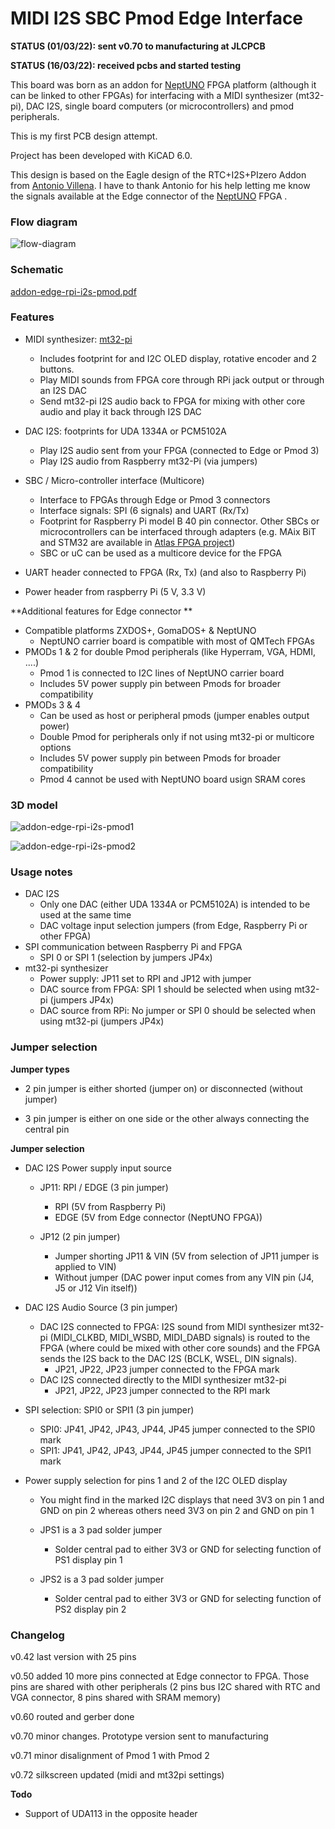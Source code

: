 # MIDI I2S SBC Pmod Edge Interface

**STATUS (01/03/22): sent v0.70 to manufacturing at JLCPCB**

**STATUS (16/03/22): received pcbs and started testing**



This board was born as an addon for [NeptUNO](https://github.com/neptuno-fpga/Main_nepUNO/wiki) FPGA platform (although it can be linked to other FPGAs) for interfacing with a MIDI synthesizer (mt32-pi), DAC I2S, single board computers (or microcontrollers) and pmod peripherals.

This is my first PCB design attempt. 

Project has been developed with KiCAD 6.0.

This design is based on the Eagle design of the RTC+I2S+PIzero Addon from [Antonio Villena](https://www.antoniovillena.es/store/). I have to thank Antonio for his help letting me know the signals available at the Edge connector of the [NeptUNO](https://github.com/neptuno-fpga/Main_nepUNO/wiki) FPGA .

### Flow diagram

![flow-diagram](flow-diagram.png)



### **Schematic**

[addon-edge-rpi-i2s-pmod.pdf](addon-edge-rpi-i2s-pmod.pdf)

### **Features**

* MIDI synthesizer: [mt32-pi](https://github.com/dwhinham/mt32-pi) 
  
  * Includes footprint for and I2C OLED display, rotative encoder and 2 buttons.
  * Play MIDI sounds from FPGA core through RPi jack output or through an I2S DAC
  * Send mt32-pi I2S audio back to FPGA for mixing with other core audio and play it back through I2S DAC
  
* DAC I2S: footprints for UDA 1334A or PCM5102A
  * Play I2S audio sent from your FPGA (connected to Edge or Pmod 3)
  * Play I2S audio from Raspberry mt32-Pi (via jumpers)
  
* SBC / Micro-controller interface (Multicore)
  * Interface to FPGAs through Edge or Pmod 3 connectors
  * Interface signals: SPI (6 signals) and UART (Rx/Tx) 
  * Footprint for Raspberry Pi model B 40 pin connector. Other SBCs or microcontrollers can be interfaced through adapters (e.g. MAix BiT and STM32 are available in [Atlas FPGA project](https://github.com/atlasfpga))
  * SBC or uC can be used as a multicore device for the FPGA
  
* UART header connected to FPGA (Rx, Tx) (and also to Raspberry Pi)

* Power header from raspberry Pi (5 V, 3.3 V)

  

**Additional features for Edge connector ** 

* Compatible platforms ZXDOS+, GomaDOS+ & NeptUNO
  * NeptUNO carrier board is compatible with most of QMTech FPGAs
* PMODs 1 & 2 for double Pmod peripherals (like Hyperram, VGA, HDMI, ....)
  * Pmod 1 is connected to I2C lines of NeptUNO carrier board
  * Includes 5V power supply pin between Pmods  for broader compatibility
* PMODs 3 & 4  
  * Can be used as host or peripheral pmods (jumper enables output power)
  * Double Pmod for peripherals only if not using mt32-pi or multicore options
  * Includes 5V power supply pin between Pmods  for broader compatibility
  * Pmod 4 cannot be used with NeptUNO board usign SRAM cores

### 3D model

![addon-edge-rpi-i2s-pmod1](addon-edge-rpi-i2s-pmod1.png)



![addon-edge-rpi-i2s-pmod2](addon-edge-rpi-i2s-pmod2.png)



### **Usage notes**

* DAC I2S 
  * Only one DAC (either UDA 1334A or PCM5102A) is intended to be used at the same time
  * DAC voltage input selection jumpers (from Edge, Raspberry Pi or other FPGA)
* SPI communication between Raspberry Pi and FPGA
  * SPI 0 or SPI 1 (selection by jumpers JP4x)
* mt32-pi synthesizer
  * Power supply: JP11 set to RPI and JP12 with jumper
  * DAC source from FPGA: SPI 1 should be selected when using mt32-pi (jumpers JP4x)
  * DAC source from RPi: No jumper or SPI 0 should be selected when using mt32-pi (jumpers JP4x)



### **Jumper selection**

**Jumper types**

* 2 pin jumper is either shorted (jumper on) or disconnected (without jumper)

* 3 pin jumper is either on one side or the other always connecting the central pin

**Jumper selection**

* DAC I2S Power supply input source  

  * JP11:  RPI / EDGE   (3 pin jumper)
    * RPI (5V from Raspberry Pi)
    * EDGE (5V from Edge connector (NeptUNO FPGA))
  * JP12  (2 pin jumper)

    * Jumper shorting JP11 & VIN (5V from selection of JP11 jumper is applied to VIN)
    * Without jumper (DAC power input comes from any VIN pin (J4, J5 or J12 Vin itself))

* DAC I2S Audio Source (3 pin jumper)
  * DAC I2S connected to FPGA: I2S sound from MIDI synthesizer mt32-pi (MIDI_CLKBD, MIDI_WSBD, MIDI_DABD signals) is routed to the FPGA (where could be mixed with other core sounds) and the FPGA sends the I2S back to the DAC I2S (BCLK, WSEL, DIN signals).
    * JP21, JP22, JP23 jumper connected to the FPGA mark
  * DAC I2S connected directly to the MIDI synthesizer mt32-pi 
    * JP21, JP22, JP23   jumper connected to the RPI mark
  
* SPI selection: SPI0 or SPI1 (3 pin jumper)

  * SPI0: JP41, JP42, JP43, JP44, JP45  jumper connected to the SPI0 mark
  * SPI1: JP41, JP42, JP43, JP44, JP45  jumper connected to the SPI1 mark  
  
* Power supply selection for pins 1 and 2 of the I2C OLED display

  * You might find in the marked I2C displays that need 3V3 on pin 1 and GND on pin 2 whereas others need 3V3 on pin 2 and GND on pin 1

  * JPS1 is a 3 pad solder jumper

    * Solder central pad to either 3V3 or GND for selecting function of PS1 display pin 1

  * JPS2 is a 3 pad solder jumper

    * Solder central pad to either 3V3 or GND for selecting function of PS2 display pin 2

      

### Changelog

v0.42  last version with 25 pins

v0.50  added 10 more pins connected at Edge connector to FPGA. Those pins are shared with other peripherals (2 pins bus I2C shared with RTC and VGA connector, 8 pins shared with SRAM memory)

v0.60  routed and gerber done

v0.70 minor changes. Prototype version sent to manufacturing

v0.71 minor disalignment of Pmod 1 with Pmod 2

v0.72 silkscreen updated (midi and mt32pi settings)



**Todo**

* Support of UDA113 in the opposite header

